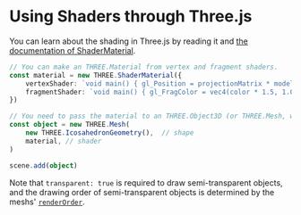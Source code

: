 # Using Shaders through Three.js
You can learn about the shading in Three.js by reading it and [the documentation of ShaderMaterial](https://threejs.org/docs/#api/en/materials/ShaderMaterial).

```typescript
// You can make an THREE.Material from vertex and fragment shaders.
const material = new THREE.ShaderMaterial({
	vertexShader: `void main() { gl_Position = projectionMatrix * modelViewMatrix * vec4(position, 1.0); }`,
	fragmentShader: `void main() { gl_FragColor = vec4(color * 1.5, 1.0); }`
})

// You need to pass the material to an THREE.Object3D (or THREE.Mesh, which is an subclass of THREE.Object3D) to use it.
const object = new THREE.Mesh(
    new THREE.IcosahedronGeometry(),  // shape
    material, // shader
)

scene.add(object)
```

Note that `transparent: true` is required to draw semi-transparent objects, and the drawing order of semi-transparent objects is determined by the meshs' [`renderOrder`](https://threejs.org/docs/#api/en/core/Object3D.renderOrder).
